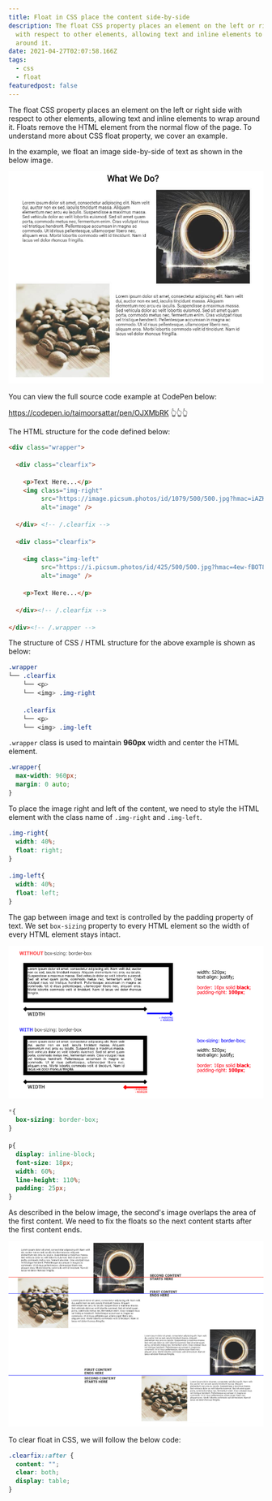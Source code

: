 ```yaml
---
title: Float in CSS place the content side-by-side
description: The float CSS property places an element on the left or right side
  with respect to other elements, allowing text and inline elements to wrap
  around it.
date: 2021-04-27T02:07:58.166Z
tags:
  - css
  - float
featuredpost: false
---
```

The float CSS property places an element on the left or right side with respect to other elements, allowing text and inline elements to wrap around it. Floats remove the HTML element from the normal flow of the page. To understand more about CSS float property, we cover an example.

In the example, we float an image side-by-side of text as shown in the below image.

![](float-example.jpg)

You can view the full source code example at CodePen below:

https://codepen.io/taimoorsattar/pen/OJXMbRK
👆👆👆

The HTML structure for the code defined below:

```html
<div class="wrapper">

  <div class="clearfix">
    
    <p>Text Here...</p>
    <img class="img-right"
         src="https://image.picsum.photos/id/1079/500/500.jpg?hmac=iAZKAEg5Ja-3uQWuHj6jLDC31WsSScvEAy8F_R7BtBs"
         alt="image" />

  </div> <!-- /.clearfix -->
  
  <div class="clearfix">
    
    <img class="img-left"
         src="https://i.picsum.photos/id/425/500/500.jpg?hmac=4ew-fBOT81F-SkWSyWcm7xk7oztRic-Ftg5-Se4ZkTk"
         alt="image" />
    
    <p>Text Here...</p>

  </div><!-- /.clearfix -->

</div><!-- /.wrapper -->
```

The structure of CSS / HTML structure for the above example is shown as below:

```css
.wrapper
└── .clearfix
	└── <p>
	└── <img> .img-right

	.clearfix
	└── <p>
	└── <img> .img-left
```

`.wrapper` class is used to maintain **960px** width and center the HTML element.

```css
.wrapper{
  max-width: 960px;
  margin: 0 auto;
}
```

To place the image right and left of the content, we need to style the HTML element with the class name of `.img-right` and `.img-left`.

```css
.img-right{
  width: 40%;
  float: right;
}

.img-left{
  width: 40%;
  float: left;
}
```

The gap between image and text is controlled by the padding property of text. We set `box-sizing` property to every HTML element so the width of every HTML element stays intact.

![Border Box](border-box.jpg)

```css
*{
  box-sizing: border-box;
}

p{
  display: inline-block;
  font-size: 18px;
  width: 60%;
  line-height: 110%;
  padding: 25px;
}
```

As described in the below image, the second's image overlaps the area of the first content. We need to fix the floats so the next content starts after the first content ends.

![](float-clearfix.jpg)

To clear float in CSS, we will follow the below code:

```css
.clearfix::after {
  content: "";
  clear: both;
  display: table;
}
```